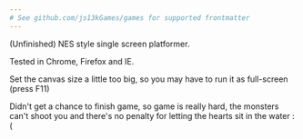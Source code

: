 ```yaml
---
# See github.com/js13kGames/games for supported frontmatter
---
```

(Unfinished) NES style single screen platformer.

Tested in Chrome, Firefox and IE.

Set the canvas size a little too big, so you may have to run it as full-screen (press F11)

Didn't get a chance to finish game, so game is really hard, the monsters can't shoot you and there's no penalty for letting the hearts sit in the water :(
